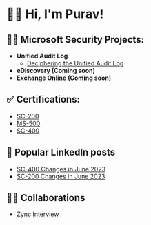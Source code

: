 <h1>👋🏽 Hi, I'm Purav!</h1>

<h2>👨‍💻 Microsoft Security Projects:</h2>

- <b>Unified Audit Log</b>
  - [Deciphering the Unified Audit Log](https://github.com/PuravsPoint/DecipheringUAL)
- <b>eDiscovery (Coming soon)</b>
- <b>Exchange Online (Coming soon)</b>
 
<h2>✅ Certifications:</h2>

- [SC-200](https://learn.microsoft.com/api/credentials/share/en-gb/PuravD-9957/832F0A579BDB4C5B?sharingId=2A3A1A849F72BC2B)
- [MS-500](https://learn.microsoft.com/api/credentials/share/en-gb/PuravD-9957/F25719711E750939?sharingId=2A3A1A849F72BC2B)
- [SC-400](https://learn.microsoft.com/api/credentials/share/en-gb/PuravD-9957/F945269A5796D576?sharingId=2A3A1A849F72BC2B)

<h2>📝 Popular LinkedIn posts</h2>

- [SC-400 Changes in June 2023](https://www.linkedin.com/posts/activity-7048013730961338368-GYaW/)
- [SC-200 Changes in June 2023](https://www.linkedin.com/feed/update/urn:li:activity:7053793847641825280/)

<h2>🤝🏽 Collaborations</h2>

- [Zync Interview](https://www.youtube.com/watch?v=gmiwYLo8YIk)
